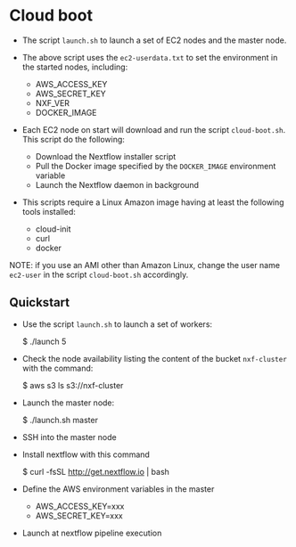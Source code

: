 Cloud boot 
============

* The script `launch.sh` to launch a set of EC2 nodes and the master node. 

* The above script uses the `ec2-userdata.txt` to set the environment in the started nodes, including: 
    - AWS_ACCESS_KEY
    - AWS_SECRET_KEY
    - NXF_VER
    - DOCKER_IMAGE
    
* Each EC2 node on start will download and run the script `cloud-boot.sh`. This script do the following: 
    - Download the Nextflow installer script
    - Pull the Docker image specified by the `DOCKER_IMAGE` environment variable
    - Launch the Nextflow daemon in background
    
* This scripts require a Linux Amazon image having at least the following tools installed:
    - cloud-init
    - curl 
    - docker 
    
NOTE: if you use an AMI other than Amazon Linux, change the user name `ec2-user` in the script `cloud-boot.sh` 
accordingly. 
    
Quickstart
------------
    
* Use the script `launch.sh` to launch a set of workers: 
 
    $ ./launch 5 

* Check the node availability listing the content of the bucket `nxf-cluster` with the command: 
    
    $ aws s3 ls s3://nxf-cluster
       
* Launch the master node:

    $ ./launch.sh master
      
* SSH into the master node

* Install nextflow with this command

    $ curl -fsSL http://get.nextflow.io | bash

* Define the AWS environment variables in the master 

    - AWS_ACCESS_KEY=xxx
    - AWS_SECRET_KEY=xxx
    
* Launch at nextflow pipeline execution     